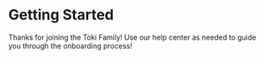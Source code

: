 # Getting Started

Thanks for joining the Toki Family! Use our help center as needed to guide you through the onboarding process!
